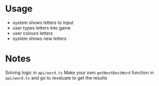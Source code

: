 # Usage
- system shows letters to input
- user types letters into game
- user colours letters
- system shows new letters

# Notes
Solving logic in `api/word.ts`
Make your own `getNextBestWord` function in `api/word.ts` and go to /evaluate to get the results